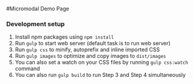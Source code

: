 #Micromodal Demo Page

### Development setup

1. Install npm packages using `npm install`
2. Run `gulp` to start web server (default task is to run web server)
3. Run `gulp css` to minify, autoprefix and inline imported CSS
4. Run `gulp images` to optimize and copy images to `dist/images`
5. You can also set a watch on your CSS files by running `gulp css:watch` command
6. You can also run `gulp build` to run Step 3 and Step 4 simultaneously
